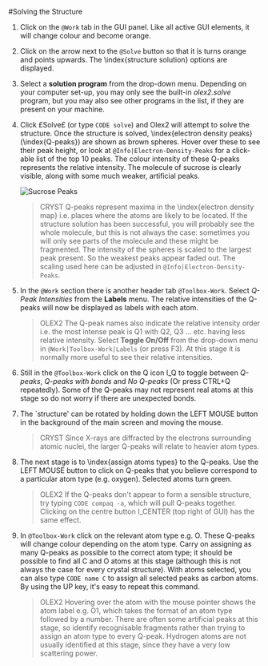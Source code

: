 #Solving the Structure

1.	Click on the `@Work` tab in the GUI panel. Like all active GUI elements, it will change colour and become orange. 
2.	Click on the arrow next to the `@Solve` button so that it is turns orange and points upwards. The \index{structure solution} options are displayed.
3.	Select a **solution program** from the drop-down menu. Depending on your computer set-up, you may only see the built-in *olex2.solve* program, but you may also see other programs in the list, if they are present on your machine.
4.	Click £Solve£ (or type `CODE solve`) and Olex2 will attempt to solve the structure. Once the structure is solved, \index{electron density peaks} (\index{Q-peaks}) are shown as brown spheres. Hover over these to see their peak height, or look at `@Info|Electron-Density-Peaks` for a click-able list of the top 10 peaks. The colour intensity of these Q-peaks represents the relative intensity. The molecule of sucrose is clearly visible, along with some much weaker, artificial peaks.

	![Sucrose Peaks](/images/sucrose_peaks.png)

	>CRYST Q-peaks represent maxima in the \index{electron density map} i.e. places where the atoms are likely to be located. If the structure solution has been successful, you will probably see the whole molecule, but this is not always the case: sometimes you will only see parts of the molecule and these might be fragmented. The intensity of the spheres is scaled to the largest peak present. So the weakest peaks appear faded out. The scaling used here can be adjusted in `@Info|Electron-Density-Peaks`.

5.	In the `@Work` section there is another header tab `@Toolbox-Work`.  Select *Q-Peak Intensities* from the **Labels** menu. The relative intensities of the Q-peaks will now be displayed as labels with each atom.

	>OLEX2 The Q-peak names also indicate the relative intensity order i.e. the most intense peak is Q1 with Q2, Q3 ... etc. having less relative intensity. Select **Toggle On/Off** from the drop-down menu in `@Work|Toolbox-Work|Labels` (or press F3). At this stage it is normally more useful to see their relative intensities.

6.	Still in the `@Toolbox-Work` click on the Q icon I_Q to toggle between *Q-peaks*, *Q-peaks with bonds* and *No Q-peaks* (Or press CTRL+Q repeatedly). Some of the Q-peaks may not represent real atoms at this stage so do not worry if there are unexpected bonds.
7.	The `structure' can be rotated by holding down the LEFT MOUSE button in the background of the main screen and moving the mouse.

	>CRYST Since X-rays are diffracted by the electrons surrounding atomic nuclei, the larger Q-peaks will relate to heavier atom types.

8.	The next stage is to \index{assign atoms types} to the Q-peaks. Use the LEFT MOUSE button to click on Q-peaks that you believe correspond to a particular atom type (e.g. oxygen). Selected atoms turn green.

	>OLEX2 If the Q-peaks don't appear to form a sensible structure, try typing `CODE compaq -a`, which will pull Q-peaks together. Clicking on the centre button I_CENTER (top right of GUI) has the same effect.

9.	In `@Toolbox-Work` click on the relevant atom type e.g. O. These Q-peaks will change colour depending on the atom type. Carry on assigning as many Q-peaks as possible to the correct atom type; it should be possible to find all C and O atoms at this stage (although this is not always the case for every crystal structure). With atoms selected, you can also type `CODE name C` to assign all selected peaks as carbon atoms. By using the UP key, it's easy to repeat this command.

	>OLEX2 Hovering over the atom with the mouse pointer shows the atom label e.g. O1, which takes the format of an atom type followed by a number. There are often some artificial peaks at this stage, so identify recognisable fragments rather than trying to assign an atom type to every Q-peak. Hydrogen atoms are not usually identified at this stage, since they have a very low scattering power.
